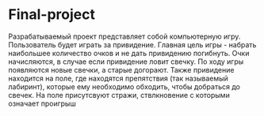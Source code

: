 # Final-project
Разрабатываемый проект представляет собой компьютерную игру. Пользователь будет играть за привидение. Главная цель игры - набрать наибольшее количество очков и не дать привидению погибнуть. Очки начисляются, в случае если привидение ловит свечку. По ходу игры появляются новые свечки, а старые догорают. Также привидение находится на поле, где находятся препятствия (так называемый лабиринт), которые ему необходимо обходить, чтобы добраться до свечек. На поле присутсвуют стражи, ствлкновение с которыми означает проигрыш
